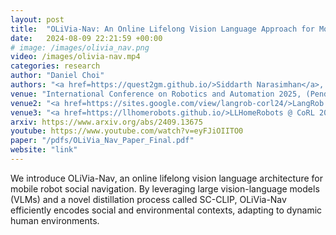 ```yaml
---
layout: post
title:  "OLiVia-Nav: An Online Lifelong Vision Language Approach for Mobile Robot Social Navigation"
date:   2024-08-09 22:21:59 +00:00
# image: /images/olivia_nav.png
video: /images/olivia-nav.mp4
categories: research
author: "Daniel Choi"
authors: "<a href=https://quest2gm.github.io/>Siddarth Narasimhan</a>, <a href=https://aarontan-git.github.io/>Aaron Hao Tan</a>, <strong>Daniel Choi</strong>, <a href=https://scholar.google.ca/citations?user=1pCgjH0AAAAJ&hl=en>Goldie Nejat<a/>"
venue: "International Conference on Robotics and Automation 2025, (Pending)"
venue2: "<a href=https://sites.google.com/view/langrob-corl24/>LangRob @ CoRL 2024</a>: Workshop on Language and Robot Learning"
venue3: "<a href=https://llhomerobots.github.io/>LLHomeRobots @ CoRL 2024</a>: Workshop on Lifelong Learning for Home Robots <strong>(Spotlight)</strong>"
arxiv: https://www.arxiv.org/abs/2409.13675
youtube: https://www.youtube.com/watch?v=eyFJiOIITO0
paper: "/pdfs/OLiVia_Nav_Paper_Final.pdf"
website: "link"
---
```

We introduce OLiVia-Nav, an online lifelong vision language architecture for mobile robot social navigation. By leveraging large vision-language models (VLMs) and a novel distillation process called SC-CLIP, OLiVia-Nav efficiently encodes social and environmental contexts, adapting to dynamic human environments. 